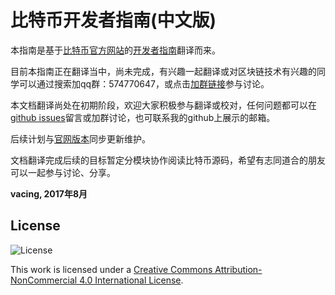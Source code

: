 # 比特币开发者指南(中文版)

本指南是基于[比特币官方网站](https://bitcoin.org/en/)的[开发者指南](https://bitcoin.org/en/developer-guide#block-chain-overview)翻译而来。


目前本指南正在翻译当中，尚未完成，有兴趣一起翻译或对区块链技术有兴趣的同学可以通过搜索加qq群：574770647，或点击[加群链接](https://jq.qq.com/?_wv=1027&k=54U989d)参与讨论。

本文档翻译尚处在初期阶段，欢迎大家积极参与翻译或校对，任何问题都可以在[github issues](https://github.com/vacing/BitcoinDeveloperGuide_zhcn/issues)留言或加群讨论，也可联系我的github上展示的邮箱。

后续计划与[官网版本](https://github.com/bitcoin-dot-org/bitcoin.org/tree/master/_includes/devdoc)同步更新维护。


文档翻译完成后续的目标暂定分模块协作阅读比特币源码，希望有志同道合的朋友可以一起参与讨论、分享。




**vacing, 2017年8月**

## License

![License](https://i.creativecommons.org/l/by-nc/4.0/88x31.png)

This work is licensed under a [Creative Commons Attribution-NonCommercial 4.0 International License](https://creativecommons.org/licenses/by-nc/4.0/).